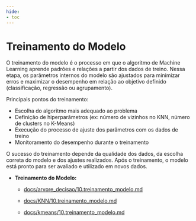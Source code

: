 ```yaml
---
hide:
- toc
---
```


# Treinamento do Modelo

O treinamento do modelo é o processo em que o algoritmo de Machine Learning aprende padrões e relações a partir dos dados de treino. Nessa etapa, os parâmetros internos do modelo são ajustados para minimizar erros e maximizar o desempenho em relação ao objetivo definido (classificação, regressão ou agrupamento).

Principais pontos do treinamento:
- Escolha do algoritmo mais adequado ao problema
- Definição de hiperparâmetros (ex: número de vizinhos no KNN, número de clusters no K-Means)
- Execução do processo de ajuste dos parâmetros com os dados de treino
- Monitoramento do desempenho durante o treinamento

O sucesso do treinamento depende da qualidade dos dados, da escolha correta do modelo e dos ajustes realizados. Após o treinamento, o modelo está pronto para ser avaliado e utilizado em novos dados.

- **Treinamento do Modelo:**
  - [docs/arvore_decisao/10.treinamento_modelo.md](https://snowdutra.github.io/Machine-Learning/arvore_decisao/10.treinamento_modelo)

  - [docs/KNN/10.treinamento_modelo.md](https://snowdutra.github.io/Machine-Learning/knn/10.treinamento_modelo)
  
  - [docs/kmeans/10.treinamento_modelo.md](https://snowdutra.github.io/Machine-Learning/kmeans/10.treinamento_modelo)